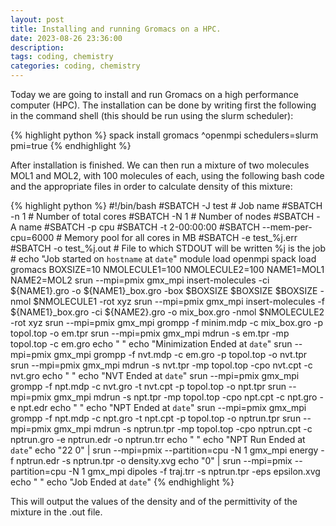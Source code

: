 ```yaml
---
layout: post
title: Installing and running Gromacs on a HPC.
date: 2023-08-26 23:36:00
description:
tags: coding, chemistry
categories: coding, chemistry
---
```


Today we are going to install and run Gromacs on a high performance computer (HPC). The installation can be done by writing first the following in the command shell (this should be run using the slurm scheduler): 

{% highlight python %} 
spack install gromacs ^openmpi schedulers=slurm pmi=true
{% endhighlight %}

After installation is finished. We can then run a mixture of two molecules MOL1 and MOL2, with 100 molecules of each, using the following bash code and the appropriate files in order to calculate density of this mixture: 

{% highlight python %} 
#!/bin/bash
#SBATCH -J test # Job name
#SBATCH -n 1 # Number of total cores
#SBATCH -N 1 # Number of nodes
#SBATCH -A name
#SBATCH -p cpu
#SBATCH -t 2-00:00:00
#SBATCH --mem-per-cpu=6000 # Memory pool for all cores in MB
#SBATCH -e test_%j.err
#SBATCH -o test_%j.out # File to which STDOUT will be written %j is the job #
echo "Job started on `hostname` at `date`"
module load openmpi
spack load gromacs
BOXSIZE=10
NMOLECULE1=100
NMOLECULE2=100
NAME1=MOL1
NAME2=MOL2
srun --mpi=pmix gmx_mpi insert-molecules -ci ${NAME1}.gro -o ${NAME1}_box.gro -box $BOXSIZE $BOXSIZE $BOXSIZE -nmol $NMOLECULE1 -rot xyz
srun --mpi=pmix gmx_mpi insert-molecules -f ${NAME1}_box.gro -ci ${NAME2}.gro -o mix_box.gro -nmol $NMOLECULE2 -rot xyz
srun --mpi=pmix gmx_mpi grompp -f minim.mdp -c mix_box.gro -p topol.top -o em.tpr
srun --mpi=pmix gmx_mpi mdrun -s em.tpr -mp topol.top -c em.gro
echo " "
echo "Minimization Ended at `date`"
srun --mpi=pmix gmx_mpi grompp -f nvt.mdp -c em.gro -p topol.top -o nvt.tpr
srun --mpi=pmix gmx_mpi mdrun -s nvt.tpr -mp topol.top -cpo nvt.cpt -c nvt.gro 
echo " "
echo "NVT Ended at `date`"
srun --mpi=pmix gmx_mpi grompp -f npt.mdp -c nvt.gro -t nvt.cpt -p topol.top -o npt.tpr
srun --mpi=pmix gmx_mpi mdrun -s npt.tpr -mp topol.top -cpo npt.cpt -c npt.gro -e npt.edr
echo " "
echo "NPT Ended at `date`"
srun --mpi=pmix gmx_mpi grompp -f npt.mdp -c npt.gro -t npt.cpt -p topol.top -o nptrun.tpr
srun --mpi=pmix gmx_mpi mdrun -s nptrun.tpr -mp topol.top -cpo nptrun.cpt -c nptrun.gro -e nptrun.edr -o nptrun.trr
echo " "
echo "NPT Run Ended at `date`"
echo "22 0" | srun --mpi=pmix --partition=cpu  -N 1 gmx_mpi energy -f nptrun.edr -s nptrun.tpr -o density.xvg
echo "0" | srun --mpi=pmix --partition=cpu  -N 1 gmx_mpi dipoles -f traj.trr  -s nptrun.tpr -eps epsilon.xvg
echo " "
echo "Job Ended at `date`"
{% endhighlight %}

This will output the values of the density and of the permittivity of the mixture in the .out file. 
